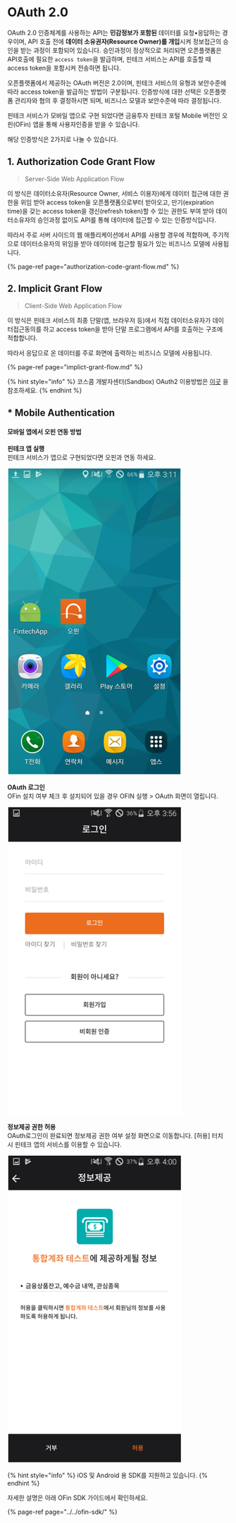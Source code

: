 # OAuth 2.0

OAuth 2.0 인증체계를 사용하는 API는 **민감정보가 포함된** 데이터를 요청•응답하는 경우이며, API 호출 전에 **데이터 소유권자\(Resource Owner\)를 개입**시켜 정보접근의 승인을 받는 과정이 포함되어 있습니다. 승인과정이 정상적으로 처리되면 오픈플랫폼은 API호출에 필요한 `access token`을 발급하며, 핀테크 서비스는 API를 호출할 때 access token을 포함시켜 전송하면 됩니다. 

오픈플랫폼에서 제공하는 OAuth 버전은 2.0이며, 핀테크 서비스의 유형과 보안수준에 따라 access token을 발급하는 방법이 구분됩니다. 인증방식에 대한 선택은 오픈플랫폼 관리자와 협의 후 결정하시면 되며, 비즈니스 모델과 보안수준에 따라 결정됩니다. 

핀테크 서비스가 모바일 앱으로 구현 되었다면 금융투자 핀테크 포털 Mobile 버전인 오핀\(OFin\) 앱을 통해 사용자인증을 받을 수 있습니다. 

해당 인증방식은 2가지로 나눌 수 있습니다. 

## 1. Authorization Code Grant Flow

> Server-Side Web Application Flow

이 방식은 데이터소유자\(Resource Owner, 서비스 이용자\)에게 데이터 접근에 대한 권한을 위임 받아 access token을 오픈플랫폼으로부터 받아오고, 만기\(expiration time\)을 갖는 access token을 갱신\(refresh token\)할 수 있는 권한도 부여 받아 데이터소유자의 승인과정 없이도 API를 통해 데이터에 접근할 수 있는 인증방식입니다.

따라서 주로 서버 사이드의 웹 애플리케이션에서 API를 사용할 경우에 적합하며, 주기적으로 데이터소유자의 위임을 받아 데이터에 접근할 필요가 있는 비즈니스 모델에 사용됩니다. 

{% page-ref page="authorization-code-grant-flow.md" %}



## 2. Implicit Grant Flow

> Client-Side Web Application Flow

이 방식은 핀테크 서비스의 최종 단말\(앱, 브라우저 등\)에서 직접 데이터소유자가 데이터접근동의를 하고 access token을 받아 단말 프로그램에서 API를 호출하는 구조에 적합합니다. 

따라서 응답으로 온 데이터를 주로 화면에 출력하는 비즈니스 모델에 사용됩니다.

{% page-ref page="implict-grant-flow.md" %}



{% hint style="info" %}
코스콤 개발자센터\(Sandbox\)   OAuth2 이용방법은  [이곳](https://koscom.gitbook.io/open-api/how-to-use/devcenter/testapi#oauth) 을 참조하세요.
{% endhint %}



## \*  Mobile Authentication

#### **모바일 앱에서 오핀 연동 방법**

  
**핀테크 앱 실행**  
핀테크 서비스가 앱으로 구현되었다면 오핀과 연동 하세요.

![](../../.gitbook/assets/image%20%2879%29.png)



**OAuth 로그인**  
OFin 설치 여부 체크 후 설치되어 있을 경우 OFIN 실행 &gt; OAuth 화면이 열립니다. 

![](../../.gitbook/assets/image%20%28132%29.png)



**정보제공 권한 허용**  
OAuth로그인이 완료되면 정보제공 권한 여부 설정 화면으로 이동합니다. \[허용\] 터치 시 핀테크 앱의 서비스를 이용할 수 있습니다. 

![](../../.gitbook/assets/image%20%2892%29.png)



{% hint style="info" %}
iOS 및 Android 용 SDK를 지원하고 있습니다.
{% endhint %}



자세한 설명은 아래 OFin SDK 가이드에서 확인하세요.

{% page-ref page="../../ofin-sdk/" %}



